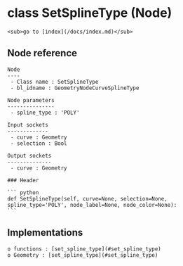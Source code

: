 # class SetSplineType (Node)

    <sub>go to [index](/docs/index.md)</sub>
    
## Node reference

    Node
    ----
     - Class name : SetSplineType
     - bl_idname : GeometryNodeCurveSplineType
    
    Node parameters
    ---------------
     - spline_type : 'POLY'
    
    Input sockets
    -------------
     - curve : Geometry
     - selection : Bool
    
    Output sockets
    --------------
     - curve : Geometry
    
    ### Header

    ``` python
    def SetSplineType(self, curve=None, selection=None, spline_type='POLY', node_label=None, node_color=None):
    ```
    
## Implementations

    o functions : [set_spline_type](#set_spline_type)
    o Geometry : [set_spline_type](#set_spline_type) 
    
    